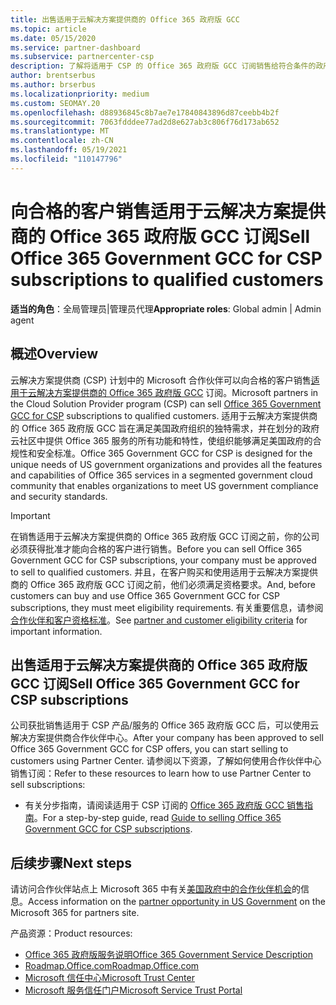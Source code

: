 ```yaml
---
title: 出售适用于云解决方案提供商的 Office 365 政府版 GCC
ms.topic: article
ms.date: 05/15/2020
ms.service: partner-dashboard
ms.subservice: partnercenter-csp
description: 了解将适用于 CSP 的 Office 365 政府版 GCC 订阅销售给符合条件的政府客户或美国的步骤和要求。
author: brentserbus
ms.author: brserbus
ms.localizationpriority: medium
ms.custom: SEOMAY.20
ms.openlocfilehash: d88936845c8b7ae7e17840843896d87ceebb4b2f
ms.sourcegitcommit: 7063fdddee77ad2d8e627ab3c806f76d173ab652
ms.translationtype: MT
ms.contentlocale: zh-CN
ms.lasthandoff: 05/19/2021
ms.locfileid: "110147796"
---
```

# <a name="sell-office-365-government-gcc-for-csp-subscriptions-to-qualified-customers"></a><span data-ttu-id="b0ca0-103">向合格的客户销售适用于云解决方案提供商的 Office 365 政府版 GCC 订阅</span><span class="sxs-lookup"><span data-stu-id="b0ca0-103">Sell Office 365 Government GCC for CSP subscriptions to qualified customers</span></span>

<span data-ttu-id="b0ca0-104">**适当的角色**：全局管理员|管理员代理</span><span class="sxs-lookup"><span data-stu-id="b0ca0-104">**Appropriate roles**: Global admin | Admin agent</span></span>


## <a name="overview"></a><span data-ttu-id="b0ca0-105">概述</span><span class="sxs-lookup"><span data-stu-id="b0ca0-105">Overview</span></span>

<span data-ttu-id="b0ca0-106">云解决方案提供商 (CSP) 计划中的 Microsoft 合作伙伴可以向合格的客户销售[适用于云解决方案提供商的 Office 365 政府版 GCC](https://www.microsoft.com/microsoft-365/partners/governmentforCSP) 订阅。</span><span class="sxs-lookup"><span data-stu-id="b0ca0-106">Microsoft partners in the Cloud Solution Provider program (CSP) can sell [Office 365 Government GCC for CSP](https://www.microsoft.com/microsoft-365/partners/governmentforCSP) subscriptions to qualified customers.</span></span> <span data-ttu-id="b0ca0-107">适用于云解决方案提供商的 Office 365 政府版 GCC 旨在满足美国政府组织的独特需求，并在划分的政府云社区中提供 Office 365 服务的所有功能和特性，使组织能够满足美国政府的合规性和安全标准。</span><span class="sxs-lookup"><span data-stu-id="b0ca0-107">Office 365 Government GCC for CSP is designed for the unique needs of US government organizations and provides all the features and capabilities of Office 365 services in a segmented government cloud community that enables organizations to meet US government compliance and security standards.</span></span> 

>[!IMPORTANT] 
><span data-ttu-id="b0ca0-108">在销售适用于云解决方案提供商的 Office 365 政府版 GCC 订阅之前，你的公司必须获得批准才能向合格的客户进行销售。</span><span class="sxs-lookup"><span data-stu-id="b0ca0-108">Before you can sell Office 365 Government GCC for CSP subscriptions, your company must be approved to sell to qualified customers.</span></span> <span data-ttu-id="b0ca0-109">并且，在客户购买和使用适用于云解决方案提供商的 Office 365 政府版 GCC 订阅之前，他们必须满足资格要求。</span><span class="sxs-lookup"><span data-stu-id="b0ca0-109">And, before customers can buy and use Office 365 Government GCC for CSP subscriptions, they must meet eligibility requirements.</span></span> <span data-ttu-id="b0ca0-110">有关重要信息，请参阅[合作伙伴和客户资格标准](csp-gcc-validate.md)。</span><span class="sxs-lookup"><span data-stu-id="b0ca0-110">See [partner and customer eligibility criteria](csp-gcc-validate.md) for important information.</span></span>


## <a name="sell-office-365-government-gcc-for-csp-subscriptions"></a><span data-ttu-id="b0ca0-111">出售适用于云解决方案提供商的 Office 365 政府版 GCC 订阅</span><span class="sxs-lookup"><span data-stu-id="b0ca0-111">Sell Office 365 Government GCC for CSP subscriptions</span></span>

<span data-ttu-id="b0ca0-112">公司获批销售适用于 CSP 产品/服务的 Office 365 政府版 GCC 后，可以使用云解决方案提供商合作伙伴中心。</span><span class="sxs-lookup"><span data-stu-id="b0ca0-112">After your company has been approved to sell Office 365 Government GCC for CSP offers, you can start selling to customers using Partner Center.</span></span> <span data-ttu-id="b0ca0-113">请参阅以下资源，了解如何使用合作伙伴中心销售订阅：</span><span class="sxs-lookup"><span data-stu-id="b0ca0-113">Refer to these resources to learn how to use Partner Center to sell subscriptions:</span></span> 

- <span data-ttu-id="b0ca0-114">有关分步指南，请阅读适用于 CSP 订阅的 [Office 365 政府版 GCC 销售指南](https://go.microsoft.com/fwlink/?linkid=2007323)。</span><span class="sxs-lookup"><span data-stu-id="b0ca0-114">For a step-by-step guide, read [Guide to selling Office 365 Government GCC for CSP subscriptions](https://go.microsoft.com/fwlink/?linkid=2007323).</span></span>  


## <a name="next-steps"></a><span data-ttu-id="b0ca0-115">后续步骤</span><span class="sxs-lookup"><span data-stu-id="b0ca0-115">Next steps</span></span>

<span data-ttu-id="b0ca0-116">请访问合作伙伴站点上 Microsoft 365 中有关[美国政府中的合作伙伴机会](https://www.microsoft.com/microsoft-365/partners/governmentforCSP)的信息。</span><span class="sxs-lookup"><span data-stu-id="b0ca0-116">Access information on the [partner opportunity in US Government](https://www.microsoft.com/microsoft-365/partners/governmentforCSP) on the Microsoft 365 for partners site.</span></span>

<span data-ttu-id="b0ca0-117">产品资源：</span><span class="sxs-lookup"><span data-stu-id="b0ca0-117">Product resources:</span></span>

- [<span data-ttu-id="b0ca0-118">Office 365 政府版服务说明</span><span class="sxs-lookup"><span data-stu-id="b0ca0-118">Office 365 Government Service Description</span></span>](/office365/servicedescriptions/office-365-platform-service-description/office-365-us-government/office-365-us-government)
- [<span data-ttu-id="b0ca0-119">Roadmap.Office.com</span><span class="sxs-lookup"><span data-stu-id="b0ca0-119">Roadmap.Office.com</span></span>](https://products.office.com/business/office-365-roadmap)
- [<span data-ttu-id="b0ca0-120">Microsoft 信任中心</span><span class="sxs-lookup"><span data-stu-id="b0ca0-120">Microsoft Trust Center</span></span>](https://www.microsoft.com/TrustCenter/)
- [<span data-ttu-id="b0ca0-121">Microsoft 服务信任门户</span><span class="sxs-lookup"><span data-stu-id="b0ca0-121">Microsoft Service Trust Portal</span></span>](https://aka.ms/STP)
